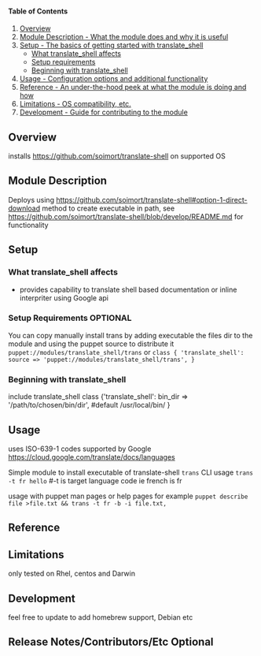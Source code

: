#### Table of Contents

1. [Overview](#overview)
2. [Module Description - What the module does and why it is useful](#module-description)
3. [Setup - The basics of getting started with translate_shell](#setup)
    * [What translate_shell affects](#what-translate_shell-affects)
    * [Setup requirements](#setup-requirements)
    * [Beginning with translate_shell](#beginning-with-translate_shell)
4. [Usage - Configuration options and additional functionality](#usage)
5. [Reference - An under-the-hood peek at what the module is doing and how](#reference)
5. [Limitations - OS compatibility, etc.](#limitations)
6. [Development - Guide for contributing to the module](#development)

## Overview

installs https://github.com/soimort/translate-shell on supported OS

## Module Description

Deploys using https://github.com/soimort/translate-shell#option-1-direct-download method to create executable in path, see https://github.com/soimort/translate-shell/blob/develop/README.md for functionality

## Setup

### What translate_shell affects

* provides capability to translate shell based documentation or inline interpriter using Google api

### Setup Requirements **OPTIONAL**

You can copy manually install trans by adding executable the files dir to the module and using the puppet source to distribute it
`puppet://modules/translate_shell/trans`
or
`class { 'translate_shell':
  source => 'puppet://modules/translate_shell/trans',
}`

### Beginning with translate_shell

include translate_shell
class {'translate_shell':
  bin_dir =>  '/path/to/chosen/bin/dir', #default /usr/local/bin/
  }

## Usage
uses ISO-639-1 codes supported by Google https://cloud.google.com/translate/docs/languages

Simple module to install executable of translate-shell `trans`
CLI usage
`trans -t fr hello` #-t is target language code ie french is fr

usage with puppet man pages or help pages for example
`puppet describe file >file.txt && trans -t fr -b -i file.txt,`

## Reference



## Limitations

only tested on Rhel, centos and Darwin

## Development

feel free to update to add homebrew support, Debian etc

## Release Notes/Contributors/Etc **Optional**
